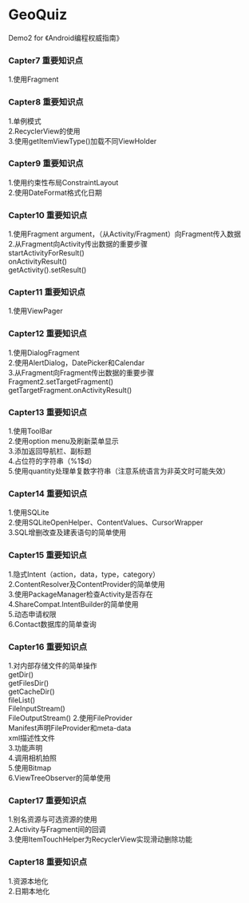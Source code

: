 <h1>GeoQuiz</h1>
Demo2 for 《Android编程权威指南》
<h3>Capter7 重要知识点</h3>
1.使用Fragment<br /> 
<h3>Capter8 重要知识点</h3>
1.单例模式<br />
2.RecyclerView的使用<br />
3.使用getItemViewType()加载不同ViewHolder
<h3>Capter9 重要知识点</h3>
1.使用约束性布局ConstraintLayout<br />
2.使用DateFormat格式化日期
<h3>Capter10 重要知识点</h3>
1.使用Fragment argument，（从Activity/Fragment）向Fragment传入数据<br />
2.从Fragment向Activity传出数据的重要步骤<br />
startActivityForResult()<br />
onActivityResult()<br />
getActivity().setResult()<br />
<h3>Capter11 重要知识点</h3>
1.使用ViewPager<br />
<h3>Capter12 重要知识点</h3>
1.使用DialogFragment<br />
2.使用AlertDialog，DatePicker和Calendar<br />
3.从Fragment向Fragment传出数据的重要步骤<br />
Fragment2.setTargetFragment()<br />
getTargetFragment.onActivityResult()<br />
<h3>Capter13 重要知识点</h3>
1.使用ToolBar<br />
2.使用option menu及刷新菜单显示<br />
3.添加返回导航栏、副标题<br />
4.占位符的字符串（%1$d）<br />
5.使用quantity处理单复数字符串（注意系统语言为非英文时可能失效）<br />
<h3>Capter14 重要知识点</h3>
1.使用SQLite<br />
2.使用SQLiteOpenHelper、ContentValues、CursorWrapper<br />
3.SQL增删改查及建表语句的简单使用
<h3>Capter15 重要知识点</h3>
1.隐式Intent（action，data，type，category）<br />
2.ContentResolver及ContentProvider的简单使用<br />
3.使用PackageManager检查Activity是否存在<br />
4.ShareCompat.IntentBuilder的简单使用<br />
5.动态申请权限<br />
6.Contact数据库的简单查询<br />
<h3>Capter16 重要知识点</h3>
1.对内部存储文件的简单操作<br />
getDir()<br />
getFilesDir()<br />
getCacheDir()<br />
fileList()<br />
FileInputStream()<br />
FileOutputStream()
2.使用FileProvider<br />
Manifest声明FileProvider和meta-data<br />
xml描述性文件<br />
3.功能声明<br />
4.调用相机拍照<br />
5.使用Bitmap<br />
6.ViewTreeObserver的简单使用
<h3>Capter17 重要知识点</h3>
1.别名资源与可选资源的使用<br />
2.Activity与Fragment间的回调<br />
3.使用ItemTouchHelper为RecyclerView实现滑动删除功能
<h3>Capter18 重要知识点</h3>
1.资源本地化<br />
2.日期本地化<br />